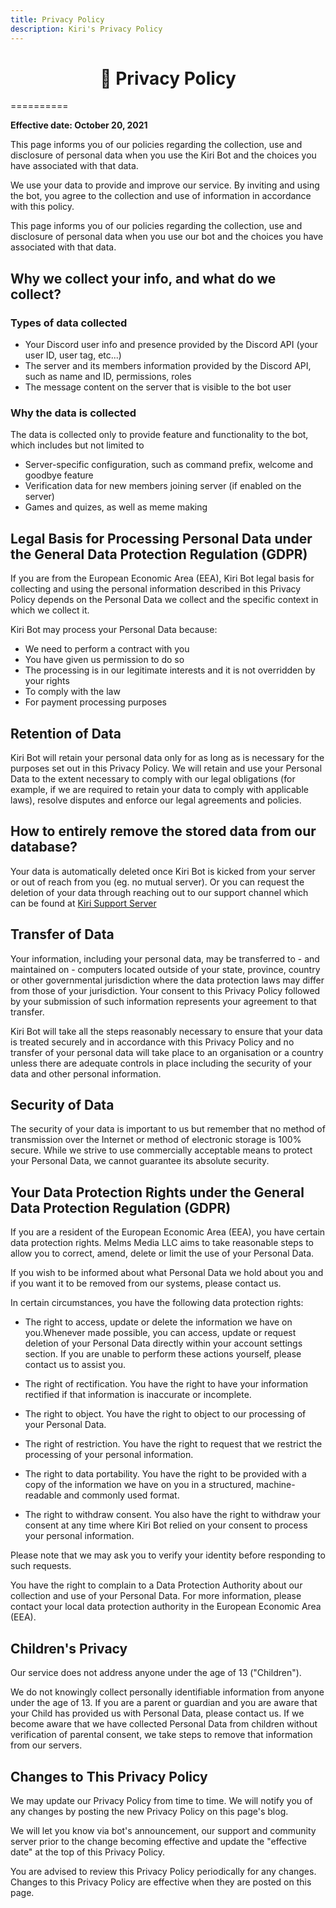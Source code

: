 ```yaml
---
title: Privacy Policy 
description: Kiri's Privacy Policy
---
```


<h1><center>🤔 Privacy Policy</center></h1>
==========

**Effective date: October 20, 2021**

This page informs you of our policies regarding the collection, use and disclosure of personal data when you use the Kiri Bot and the choices you have associated with that data.

We use your data to provide and improve our service. By inviting and using the bot, you agree to the collection and use of information in accordance with this policy.

This page informs you of our policies regarding the collection, use and disclosure of personal data when you use our bot and the choices you have associated with that data.

## Why we collect your info, and what do we collect?

### Types of data collected

* Your Discord user info and presence provided by the Discord API (your user ID, user tag, etc...) 
* The server and its members information provided by the Discord API, such as name and ID, permissions, roles
* The message content on the server that is visible to the bot user

### Why the data is collected
The data is collected only to provide feature and functionality to the bot, which includes but not limited to
* Server-specific configuration, such as command prefix, welcome and goodbye feature
* Verification data for new members joining server (if enabled on the server) 
* Games and quizes, as well as meme making

## Legal Basis for Processing Personal Data under the General Data Protection Regulation (GDPR)
If you are from the European Economic Area (EEA), Kiri Bot legal basis for collecting and using the personal information described in this Privacy Policy depends on the Personal Data we collect and the specific context in which we collect it.

Kiri Bot may process your Personal Data because:
* We need to perform a contract with you
* You have given us permission to do so
* The processing is in our legitimate interests and it is not overridden by your rights
* To comply with the law
* For payment processing purposes

## Retention of Data
Kiri Bot will retain your personal data only for as long as is necessary for the purposes set out in this Privacy Policy. We will retain and use your Personal Data to the extent necessary to comply with our legal obligations (for example, if we are required to retain your data to comply with applicable laws), resolve disputes and enforce our legal agreements and policies.

## How to entirely remove the stored data from our database?
Your data is automatically deleted once Kiri Bot is kicked from your server or out of reach from you (eg. no mutual server). Or you can request the deletion of your data through reaching out to our support channel which can be found at [Kiri Support Server](https://discord.gg/kJRAjMyEkY)

## Transfer of Data
Your information, including your personal data, may be transferred to - and maintained on - computers located outside of your state, province, country or other governmental jurisdiction where the data protection laws may differ from those of your jurisdiction.
Your consent to this Privacy Policy followed by your submission of such information represents your agreement to that transfer.

Kiri Bot will take all the steps reasonably necessary to ensure that your data is treated securely and in accordance with this Privacy Policy and no transfer of your personal data will take place to an organisation or a country unless there are adequate controls in place including the security of your data and other personal information.

## Security of Data
The security of your data is important to us but remember that no method of transmission over the Internet or method of electronic storage is 100% secure. While we strive to use commercially acceptable means to protect your Personal Data, we cannot guarantee its absolute security.

## Your Data Protection Rights under the General Data Protection Regulation (GDPR)
If you are a resident of the European Economic Area (EEA), you have certain data protection rights. Melms Media LLC aims to take reasonable steps to allow you to correct, amend, delete or limit the use of your Personal Data.

If you wish to be informed about what Personal Data we hold about you and if you want it to be removed from our systems, please contact us.

In certain circumstances, you have the following data protection rights:

* The right to access, update or delete the information we have on you.Whenever made possible, you can access, update or request deletion of your Personal Data directly within your account settings section. If you are unable to perform these actions yourself, please contact us to assist you.

* The right of rectification. You have the right to have your information rectified if that information is inaccurate or incomplete.

* The right to object. You have the right to object to our processing of your Personal Data.

* The right of restriction. You have the right to request that we restrict the processing of your personal information.

* The right to data portability. You have the right to be provided with a copy of the information we have on you in a structured, machine-readable and commonly used format.

* The right to withdraw consent. You also have the right to withdraw your consent at any time where Kiri Bot relied on your consent to process your personal information.

Please note that we may ask you to verify your identity before responding to such requests.

You have the right to complain to a Data Protection Authority about our collection and use of your Personal Data. For more information, please contact your local data protection authority in the European Economic Area (EEA).
## Children's Privacy
Our service does not address anyone under the age of 13 ("Children").

We do not knowingly collect personally identifiable information from anyone under the age of 13. If you are a parent or guardian and you are aware that your Child has provided us with Personal Data, please contact us. If we become aware that we have collected Personal Data from children without verification of parental consent, we take steps to remove that information from our servers.

## Changes to This Privacy Policy
We may update our Privacy Policy from time to time. We will notify you of any changes by posting the new Privacy Policy on this page's blog.

We will let you know via bot's announcement, our support and community server prior to the change becoming effective and update the "effective date" at the top of this Privacy Policy.

You are advised to review this Privacy Policy periodically for any changes. Changes to this Privacy Policy are effective when they are posted on this page.